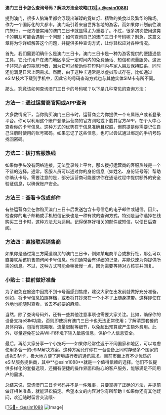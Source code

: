**澳门三日卡怎么查询号码？解决方法全攻略[[TG💪+ @esim1088](https://t.me/s/esim1088)]**

提到澳门，很多人脑海里都会浮现出璀璨的霓虹灯、精致的美食以及繁华的赌场。作为一个国际化的大都市，澳门吸引着来自世界各地的游客。而如果你计划前往澳门旅行，一张方便实用的澳门三日卡就显得尤为重要了。不过，很多初次使用这类卡的朋友可能会遇到一个问题：如何查询自己的澳门三日卡号码呢？别急，这篇文章将为你详细解答这个问题，并提供多种查询方式，让你轻松应对各种情况。

首先，我们需要明确什么是澳门三日卡。澳门三日卡是一种为游客提供的便捷通信工具，它允许用户在澳门地区享受一定时间内的免费通话、短信和流量服务。这张卡非常适合短期旅行者，因为它可以帮助你在短时间内与家人朋友保持联系，同时还能满足日常上网需求。然而，由于这种卡通常是以虚拟形式存在，比如通过eSIM技术下载到手机中，因此它的号码查询方式也与其他实体SIM卡有所不同。

那么，究竟该如何查询澳门三日卡的号码呢？以下是几种常见的查询方法：

### 方法一：通过运营商官网或APP查询

大多数情况下，当你购买澳门三日卡时，运营商会为你提供一个专属账户或者登录平台。你可以利用这个账户登录运营商的官方网站或下载其官方APP，在个人中心查看你的卡号信息。这种方式的优势在于信息准确且权威，但前提是你需要记住自己注册时使用的账号密码。如果忘记了这些信息，也可以尝试通过绑定的手机号码找回密码。

### 方法二：拨打客服热线

如果你手头没有网络连接，无法登录线上平台，那么拨打运营商的客服热线是一个不错的选择。通常，客服人员可以通过你的身份信息（如姓名、身份证号等）帮助你确认卡号。需要注意的是，部分运营商可能要求你在通话过程中提供额外的安全验证信息，以确保账户安全。

### 方法三：查看卡包或邮件

有些运营商会在你购买澳门三日卡后发送包含卡号信息的电子邮件或短信。因此，检查你的电子邮箱或手机短信记录也是一种有效的查询方式。特别是当你选择在线购买三日卡时，这种方法尤为适用。记得保存好相关的邮件或短信，以便日后查阅。

### 方法四：直接联系销售商

如果你是通过第三方渠道购买的澳门三日卡，例如某电商平台或旅行社，那么可以直接联系该销售商询问卡号信息。他们通常会有详细的记录，并能快速为你提供所需的信息。不过，这种方式可能会稍微慢一点，因为需要等待对方核实并回复。

### 小贴士：提前做好准备

为了避免在旅途中因找不到卡号而感到焦虑，建议大家在出发前就做好充分准备。例如，将卡号信息拍照存档，或者将其抄录在一个小本子上随身携带。这样即使在外地也能随时查看，省去不必要的麻烦。

当然，除了查询号码外，还有一些其他注意事项也需要大家关注。比如，确保你的设备支持eSIM功能，否则即使拥有澳门三日卡也无法正常使用；了解清楚套餐的具体内容，包括有效期限、流量限制等细节，以免超出预算或产生额外费用。此外，尽量避免在公共Wi-Fi环境下输入敏感信息，保护个人信息安全。

最后，再给大家分享一个小技巧——如果你经常往返于不同国家和地区，可以考虑使用多合一的eSIM解决方案。这种方案允许你在一台设备上同时存储多个国家的虚拟SIM卡，极大地方便了跨境旅行者的通讯需求。目前市面上有不少优质的eSIM服务提供商，其中**@esim1088**就是一个值得信赖的选择。他们不仅提供多样化的套餐选项，还拥有便捷的操作界面和贴心的客户服务，能够满足不同用户的需求。

总结来说，查询澳门三日卡号码并不是一件难事，只要掌握了正确的方法，并提前做好相关准备，就能轻松搞定。希望本文的内容对你有所帮助！如果你还有其他疑问，欢迎随时留言交流哦~

[[TG💪+ @esim1088](https://t.me/s/esim1088) ![Image](https://i.postimg.cc/4NQfJmqS/Snipaste-2025-05-13-00-14-12.png)]
